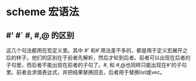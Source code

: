 # scheme 宏语法
## #' #` #, #,@ 的区别
这几个句法都用在宏定义里。其中 #' 和#`用法差不多的，都是用于定义宏展开之后的样子。他们的区别在于前者先解析，然后才轮到后者。前者可以出现在后者的子句里，而后者不能出现在前者的子句了。#, 和 #,@也同样只能出现在#'的子句里。前者会求值表达式，并把结果替换回去，后者用于替换list或vec。

